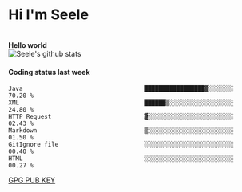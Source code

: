 <h1>Hi I'm Seele</h1>
<br>
<b> Hello world</b>
<br>
<img src="https://github-readme-stats.vercel.app/api?username=Seele0oO&show_icons=true&icon_color=0366d6&bg_color=ffffff&hide_title=true&hide=contribs&include_all_commits=true" alt="Seele's github stats"/>
<br>

<h4>Coding status last week </h4>

<!--START_SECTION:waka-->

```text
Java                                  █████████████████▓░░░░░░░   70.20 %
XML                                   ██████▒░░░░░░░░░░░░░░░░░░   24.80 %
HTTP Request                          ▓░░░░░░░░░░░░░░░░░░░░░░░░   02.43 %
Markdown                              ▒░░░░░░░░░░░░░░░░░░░░░░░░   01.50 %
GitIgnore file                        ░░░░░░░░░░░░░░░░░░░░░░░░░   00.40 %
HTML                                  ░░░░░░░░░░░░░░░░░░░░░░░░░   00.27 %
```

<!--END_SECTION:waka-->



[GPG PUB KEY](https://keys.openpgp.org/vks/v1/by-fingerprint/3FCE91BF5B9666B55B67213C4C57B7824A5B6680)

